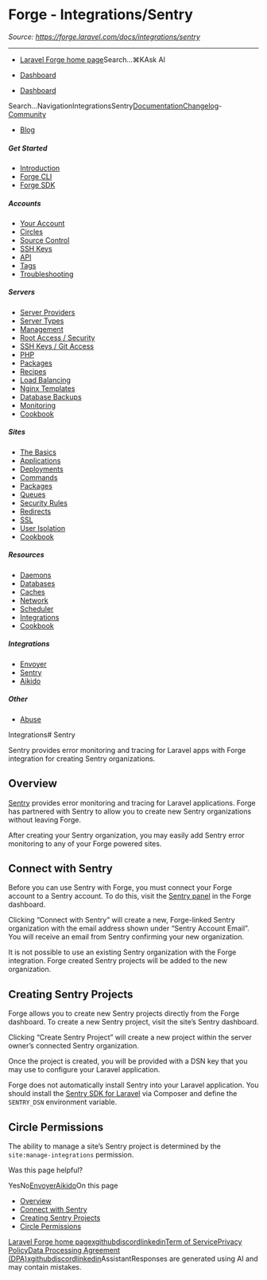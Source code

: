 # Forge - Integrations/Sentry

*Source: https://forge.laravel.com/docs/integrations/sentry*

---

- [Laravel Forge home page](https://forge.laravel.com)Search...⌘KAsk AI

- [Dashboard](https://forge.laravel.com)
- [Dashboard](https://forge.laravel.com)

Search...NavigationIntegrationsSentry[Documentation](/docs/introduction)[Changelog](/docs/changelog/changelog)- [Community](https://discord.com/invite/laravel)
- [Blog](https://blog.laravel.com/forge)
##### Get Started

- [Introduction](/docs/introduction)
- [Forge CLI](/docs/cli)
- [Forge SDK](/docs/sdk)

##### Accounts

- [Your Account](/docs/accounts/your-account)
- [Circles](/docs/accounts/circles)
- [Source Control](/docs/accounts/source-control)
- [SSH Keys](/docs/accounts/ssh)
- [API](/docs/accounts/api)
- [Tags](/docs/accounts/tags)
- [Troubleshooting](/docs/accounts/cookbook)

##### Servers

- [Server Providers](/docs/servers/providers)
- [Server Types](/docs/servers/types)
- [Management](/docs/servers/management)
- [Root Access / Security](/docs/servers/provisioning-process)
- [SSH Keys / Git Access](/docs/servers/ssh)
- [PHP](/docs/servers/php)
- [Packages](/docs/servers/packages)
- [Recipes](/docs/servers/recipes)
- [Load Balancing](/docs/servers/load-balancing)
- [Nginx Templates](/docs/servers/nginx-templates)
- [Database Backups](/docs/servers/backups)
- [Monitoring](/docs/servers/monitoring)
- [Cookbook](/docs/servers/cookbook)

##### Sites

- [The Basics](/docs/sites/the-basics)
- [Applications](/docs/sites/applications)
- [Deployments](/docs/sites/deployments)
- [Commands](/docs/sites/commands)
- [Packages](/docs/sites/packages)
- [Queues](/docs/sites/queues)
- [Security Rules](/docs/sites/security-rules)
- [Redirects](/docs/sites/redirects)
- [SSL](/docs/sites/ssl)
- [User Isolation](/docs/sites/user-isolation)
- [Cookbook](/docs/sites/cookbook)

##### Resources

- [Daemons](/docs/resources/daemons)
- [Databases](/docs/resources/databases)
- [Caches](/docs/resources/caches)
- [Network](/docs/resources/network)
- [Scheduler](/docs/resources/scheduler)
- [Integrations](/docs/resources/integrations)
- [Cookbook](/docs/resources/cookbook)

##### Integrations

- [Envoyer](/docs/integrations/envoyer)
- [Sentry](/docs/integrations/sentry)
- [Aikido](/docs/integrations/aikido)

##### Other

- [Abuse](/docs/abuse)

Integrations# Sentry

Sentry provides error monitoring and tracing for Laravel apps with Forge integration for creating Sentry organizations.

## [​](#overview)Overview

[Sentry](https://sentry.io) provides error monitoring and tracing for Laravel applications. Forge has partnered with Sentry to allow you to create new Sentry organizations without leaving Forge.

After creating your Sentry organization, you may easily add Sentry error monitoring to any of your Forge powered sites.

## [​](#connect-with-sentry)Connect with Sentry

Before you can use Sentry with Forge, you must connect your Forge account to a Sentry account. To do this,
visit the [Sentry panel](https://forge.laravel.com/user-profile/sentry) in the Forge dashboard.

Clicking “Connect with Sentry” will create a new, Forge-linked Sentry organization with the email address shown under
“Sentry Account Email”. You will receive an email from Sentry confirming your new organization.

It is not possible to use an existing Sentry organization with the Forge integration. Forge created Sentry projects will be added
to the new organization.

## [​](#creating-sentry-projects)Creating Sentry Projects

Forge allows you to create new Sentry projects directly from the Forge dashboard. To create a new Sentry project,
visit the site’s Sentry dashboard.

Clicking “Create Sentry Project” will create a new project within the server owner’s connected Sentry organization.

Once the project is created, you will be provided with a DSN key that you may use to configure your Laravel application.

Forge does not automatically install Sentry into your Laravel application. You should install the
[Sentry SDK for Laravel](https://github.com/getsentry/sentry-laravel) via Composer and define the `SENTRY_DSN` environment variable.

## [​](#circle-permissions)Circle Permissions

The ability to manage a site’s Sentry project is determined by the `site:manage-integrations` permission.

Was this page helpful?

YesNo[Envoyer](/docs/integrations/envoyer)[Aikido](/docs/integrations/aikido)On this page
- [Overview](#overview)
- [Connect with Sentry](#connect-with-sentry)
- [Creating Sentry Projects](#creating-sentry-projects)
- [Circle Permissions](#circle-permissions)

[Laravel Forge home page](https://forge.laravel.com)[x](https://x.com/laravelphp)[github](https://github.com/laravel)[discord](https://discord.com/invite/laravel)[linkedin](https://linkedin.com/company/laravel)[Term of Service](https://forge.laravel.com/terms-of-service)[Privacy Policy](https://forge.laravel.com/privacy-policy)[Data Processing Agreement (DPA)](https://forge.laravel.com/data-processing-agreement)[x](https://x.com/laravelphp)[github](https://github.com/laravel)[discord](https://discord.com/invite/laravel)[linkedin](https://linkedin.com/company/laravel)AssistantResponses are generated using AI and may contain mistakes.